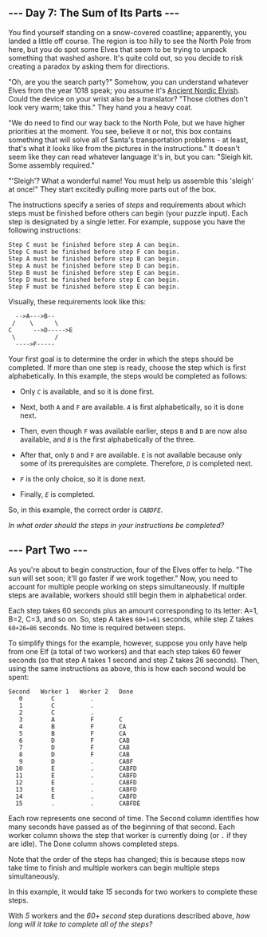 ## --- Day 7: The Sum of Its Parts --- ##

You find yourself standing on a snow-covered coastline; apparently, you
landed a little off course. The region is too hilly to see the North
Pole from here, but you do spot some Elves that seem to be trying to
unpack something that washed ashore. It's quite cold out, so you decide
to risk creating a paradox by asking them for directions.

"Oh, are you the search party?" Somehow, you can understand whatever
Elves from the year 1018 speak; you assume it's [Ancient Nordic Elvish](/2015/day/6).
Could the device on your wrist also be a translator? "Those clothes
don't look very warm; take this." They hand you a heavy coat.

"We do need to find our way back to the North Pole, but we have higher
priorities at the moment. You see, believe it or not, this box contains
something that will solve all of Santa's transportation problems - at
least, that's what it looks like from the pictures in the
instructions." It doesn't seem like they can read whatever language
it's in, but you can: "Sleigh kit. Some assembly required."

"'Sleigh'? What a wonderful name! You must help us assemble this
'sleigh' at once!" They start excitedly pulling more parts out of the
box.

The instructions specify a series of *steps* and requirements about
which steps must be finished before others can begin (your puzzle
input). Each step is designated by a single letter. For example,
suppose you have the following instructions:

    Step C must be finished before step A can begin.
    Step C must be finished before step F can begin.
    Step A must be finished before step B can begin.
    Step A must be finished before step D can begin.
    Step B must be finished before step E can begin.
    Step D must be finished before step E can begin.
    Step F must be finished before step E can begin.

Visually, these requirements look like this:

      -->A--->B--
     /    \      \
    C      -->D----->E
     \           /
      ---->F-----

Your first goal is to determine the order in which the steps should be
completed. If more than one step is ready, choose the step which is
first alphabetically. In this example, the steps would be completed as
follows:

  * Only *`C`* is available, and so it is done first.

  * Next, both `A` and `F` are available. *`A`* is first
    alphabetically, so it is done next.

  * Then, even though `F` was available earlier, steps `B` and `D` are
    now also available, and *`B`* is the first alphabetically of the
    three.

  * After that, only `D` and `F` are available. `E` is not available
    because only some of its prerequisites are complete. Therefore, *`D`*
    is completed next.

  * *`F`* is the only choice, so it is done next.

  * Finally, *`E`* is completed.

So, in this example, the correct order is *`CABDFE`*.

*In what order should the steps in your instructions be completed?*

## --- Part Two --- ##

As you're about to begin construction, four of the Elves offer to help.
"The sun will set soon; it'll go faster if we work together." Now, you
need to account for multiple people working on steps simultaneously. If
multiple steps are available, workers should still begin them in
alphabetical order.

Each step takes 60 seconds plus an amount corresponding to its letter:
A=1, B=2, C=3, and so on. So, step A takes `60+1=61` seconds, while
step Z takes `60+26=86` seconds. No time is required between steps.

To simplify things for the example, however, suppose you only have help
from one Elf (a total of two workers) and that each step takes 60 fewer
seconds (so that step A takes 1 second and step Z takes 26 seconds).
Then, using the same instructions as above, this is how each second
would be spent:

    Second   Worker 1   Worker 2   Done
       0        C          .        
       1        C          .        
       2        C          .        
       3        A          F       C
       4        B          F       CA
       5        B          F       CA
       6        D          F       CAB
       7        D          F       CAB
       8        D          F       CAB
       9        D          .       CABF
      10        E          .       CABFD
      11        E          .       CABFD
      12        E          .       CABFD
      13        E          .       CABFD
      14        E          .       CABFD
      15        .          .       CABFDE

Each row represents one second of time. The Second column identifies
how many seconds have passed as of the beginning of that second. Each
worker column shows the step that worker is currently doing (or `.` if
they are idle). The Done column shows completed steps.

Note that the order of the steps has changed; this is because steps now
take time to finish and multiple workers can begin multiple steps
simultaneously.

In this example, it would take *15* seconds for two workers to complete
these steps.

With *5* workers and the *60+ second* step durations described above, *how
long will it take to complete all of the steps?*
